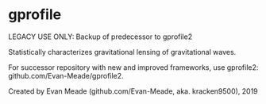 # gprofile

LEGACY USE ONLY: Backup of predecessor to gprofile2

Statistically characterizes gravitational lensing of gravitational waves.

For successor repository with new and improved frameworks, use gprofile2: github.com/Evan-Meade/gprofile2.

Created by Evan Meade (github.com/Evan-Meade, aka. kracken9500), 2019
